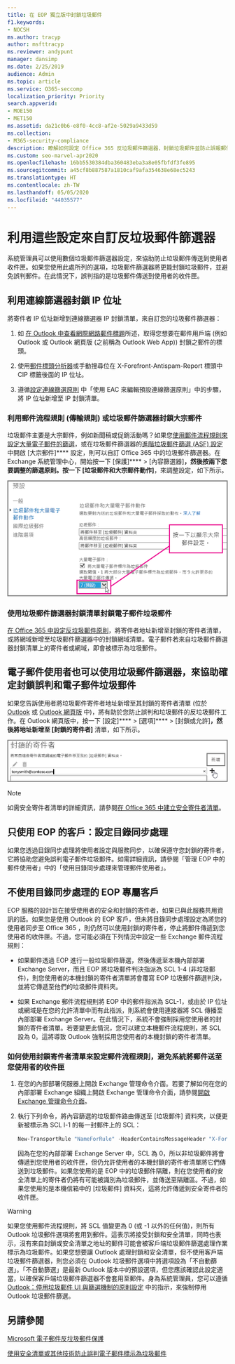 ```yaml
---
title: 在 EOP 獨立版中封鎖垃圾郵件
f1.keywords:
- NOCSH
ms.author: tracyp
author: msfttracyp
ms.reviewer: andypunt
manager: dansimp
ms.date: 2/25/2019
audience: Admin
ms.topic: article
ms.service: O365-seccomp
localization_priority: Priority
search.appverid:
- MOE150
- MET150
ms.assetid: da21c0b6-e8f0-4cc8-af2e-5029a9433d59
ms.collection:
- M365-security-compliance
description: 瞭解如何設定 Office 365 反垃圾郵件篩選器，封鎖垃圾郵件並防止誤報郵件。
ms.custom: seo-marvel-apr2020
ms.openlocfilehash: 16bb5530384dba360483eba3a8e05fbfdf3fe895
ms.sourcegitcommit: a45cf8b887587a1810caf9afa354638e68ec5243
ms.translationtype: HT
ms.contentlocale: zh-TW
ms.lasthandoff: 05/05/2020
ms.locfileid: "44035577"
---
```

# <a name="customize-the-anti-spam-filter-with-these-settings"></a>利用這些設定來自訂反垃圾郵件篩選器

系統管理員可以使用數個垃圾郵件篩選器設定，來協助防止垃圾郵件傳送到使用者收件匣。如果您使用此處所列的選項，垃圾郵件篩選器將更能封鎖垃圾郵件，並避免誤判郵件。在此情況下，誤判指的是垃圾郵件傳送到使用者的收件匣。

## <a name="block-ip-addresses-with-a-connection-filter"></a>利用連線篩選器封鎖 IP 位址

將寄件者 IP 位址新增到連線篩選器 IP 封鎖清單，來自訂您的垃圾郵件篩選器：

1. 如 [在 Outlook 中查看網際網路郵件標題](https://support.office.com/article/cd039382-dc6e-4264-ac74-c048563d212c)所述，取得您想要在郵件用戶端 (例如 Outlook 或 Outlook 網頁版 (之前稱為 Outlook Web App)) 封鎖之郵件的標頭。

2. 使用[郵件標頭分析器](https://testconnectivity.microsoft.com/?tabid=mha)或手動搜尋位在 X-Forefront-Antispam-Report 標頭中 CIP 標籤後面的 IP 位址。

3. 遵循[設定連線篩選原則](configure-the-connection-filter-policy.md) 中「使用 EAC 來編輯預設連線篩選原則」中的步驟，將 IP 位址新增至 IP 封鎖清單。

### <a name="block-bulk-mail-with-mail-flow-rules-transport-rules-or-the-spam-filter"></a>利用郵件流程規則 (傳輸規則) 或垃圾郵件篩選器封鎖大宗郵件

垃圾郵件主要是大宗郵件，例如新聞稿或促銷活動嗎？如果您[使用郵件流程規則來設定大量電子郵件的篩選](use-transport-rules-to-configure-bulk-email-filtering.md)，或在垃圾郵件篩選器的[進階垃圾郵件篩選 (ASF) 設定](advanced-spam-filtering-asf-options.md)中開啟 [大宗郵件]**** 設定，則可以自訂 Office 365 中的垃圾郵件篩選器。在 Exchange 系統管理中心，開始按一下 [保護]**** \> [內容篩選器]****，然後按兩下您要調整的篩選原則。按一下 [垃圾郵件和大宗郵件動作]****，來調整設定，如下所示。

![在 Exchange Online 設定大宗郵件篩選器](../../media/a45095c2-269d-45b8-a76c-999b5e78da68.png)

### <a name="block-email-spam-using-spam-filter-block-lists"></a>使用垃圾郵件篩選器封鎖清單封鎖電子郵件垃圾郵件

[在 Office 365 中設定反垃圾郵件原則](configure-your-spam-filter-policies.md)，將寄件者地址新增至封鎖的寄件者清單，或將網域新增至垃圾郵件篩選器中的封鎖網域清單。電子郵件若來自垃圾郵件篩選器封鎖清單上的寄件者或網域，即會被標示為垃圾郵件。

## <a name="email-users-can-also-help-ensure-that-false-negative-and-email-spam-is-blocked-with-spam-filter"></a>電子郵件使用者也可以使用垃圾郵件篩選器，來協助確定封鎖誤判和電子郵件垃圾郵件

如果您告訴使用者將垃圾郵件寄件者地址新增至其封鎖的寄件者清單 (位於 [Outlook](https://support.office.com/article/5ae3ea8e-cf41-4fa0-b02a-3b96e21de089) 或 [Outlook 網頁版](https://support.office.com/article/db786e79-54e2-40cc-904f-d89d57b7f41d) 中)，將有助於您防止誤判和垃圾郵件的反垃圾郵件工作。在 Outlook 網頁版中，按一下 [設定]**** \> [選項]**** \> [封鎖或允許]****，然後將地址新增至 [封鎖的寄件者]**** 清單，如下所示。

![封鎖 Outlook 網頁版中的寄件者](../../media/fdf51381-2527-4819-ac2a-5dff84d2a36d.png)

> [!NOTE]
> 如需安全寄件者清單的詳細資訊，請參閱[在 Office 365 中建立安全寄件者清單](create-safe-sender-lists-in-office-365.md)。

## <a name="eop-only-customers-set-up-directory-synchronization"></a>只使用 EOP 的客戶：設定目錄同步處理

如果您透過目錄同步處理將使用者設定與服務同步，以確保遵守您封鎖的寄件者，它將協助您避免誤判電子郵件垃圾郵件。如需詳細資訊，請參閱「管理 EOP 中的郵件使用者」中的「使用目錄同步處理來管理郵件使用者」。

## <a name="eop-only-customers-who-are-not-using-directory-synchronization"></a>不使用目錄同步處理的 EOP 專屬客戶

EOP 服務的設計旨在接受使用者的安全和封鎖的寄件者，如果已與此服務共用資訊的話。如果您是使用 Outlook 的 EOP 客戶，但未將目錄同步處理設定為將您的使用者同步至 Office 365 ，則仍然可以使用封鎖的寄件者，停止將郵件傳遞到您使用者的收件匣。不過，您可能必須在下列情況中設定一些 Exchange 郵件流程規則：

- 如果郵件透過 EOP 進行一般垃圾郵件篩選，然後傳遞至本機內部部署 Exchange Server，而且 EOP 將垃圾郵件判決指派為 SCL 1-4 (非垃圾郵件)，則您使用者的本機封鎖的寄件者清單將會覆寫 EOP 垃圾郵件篩選判決，並將它傳遞至他們的垃圾郵件資料夾。

- 如果 Exchange 郵件流程規則將 EOP 中的郵件指派為 SCL-1，或由於 IP 位址或網域是在您的允許清單中而有此指派，則系統會使用連接器將 SCL 傳播至內部部署 Exchange Server。在此情況下，系統不會強制採用您使用者的封鎖的寄件者清單。若要變更此情況，您可以建立本機郵件流程規則，將 SCL 設為 0。這將導致 Outlook 強制採用您使用者的本機封鎖的寄件者清單。

### <a name="to-set-up-a-mail-flow-rule-to-stop-messages-from-being-delivered-to-your-users-inbox-by-using-the-blocked-senders-list"></a>如何使用封鎖寄件者清單來設定郵件流程規則，避免系統將郵件送至您使用者的收件匣

1. 在您的內部部署伺服器上開啟 Exchange 管理命令介面。若要了解如何在您的內部部署 Exchange 組織上開啟 Exchange 管理命令介面，請參閱[開啟 Exchange 管理命令介面](https://docs.microsoft.com/powershell/exchange/exchange-server/open-the-exchange-management-shell)。

2. 執行下列命令，將內容篩選的垃圾郵件路由傳送至 [垃圾郵件] 資料夾，以便更新被標示為 SCL l-1 的每一封郵件上的 SCL：

   ```powershell
   New-TransportRule "NameForRule" -HeaderContainsMessageHeader "X-Forefront-Antispam-Report" -HeaderContainsWords "SCL:-1" -SetSCL 0
   ```

   因為在您的內部部署 Exchange Server 中，SCL 為 0，所以非垃圾郵件將會傳遞到您使用者的收件匣，但仍允許使用者的本機封鎖的寄件者清單將它們傳送到垃圾郵件。如果您使用的是 EOP 中的垃圾郵件隔離，則在您使用者的安全清單上的寄件者仍將有可能被識別為垃圾郵件，並傳送至隔離區。不過，如果您使用的是本機信箱中的 [垃圾郵件] 資料夾，這將允許傳遞到安全寄件者的收件匣。

> [!WARNING]
> 如果您使用郵件流程規則，將 SCL 值變更為 0 (或 -1 以外的任何值)，則所有 Outlook 垃圾郵件選項將套用到郵件。這表示將接受封鎖和安全清單，同時也表示，沒有來自封鎖或安全清單之地址的郵件可能會被客戶端垃圾郵件篩選處理作業標示為垃圾郵件。如果您想要讓 Outlook 處理封鎖和安全清單，但不使用客戶端垃圾郵件篩選器，則您必須在 Outlook 垃圾郵件選項中將選項設為「不自動篩選」。「不自動篩選」是最新 Outlook 版本中的預設選項，但您應該確認此設定適當，以確保客戶端垃圾郵件篩選器不會套用至郵件。身為系統管理員，您可以遵循 [Outlook：停用垃圾郵件 UI 與篩選機制的原則設定](https://support.microsoft.com/kb/2180568) 中的指示，來強制停用 Outlook 垃圾郵件篩選。

## <a name="see-also"></a>另請參閱

[Microsoft 電子郵件反垃圾郵件保護](anti-spam-protection.md)

[使用安全清單或其他技術防止誤判電子郵件標示為垃圾郵件](prevent-email-from-being-marked-as-spam.md)
